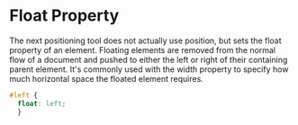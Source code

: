 # Float Property

The next positioning tool does not actually use position, but sets the float property of an element. 
Floating elements are removed from the normal flow of a document and pushed to either the left or right of their containing parent element.
It's commonly used with the width property to specify how much horizontal space the floated element requires.

```css
#left {
  float: left;
  }
```
